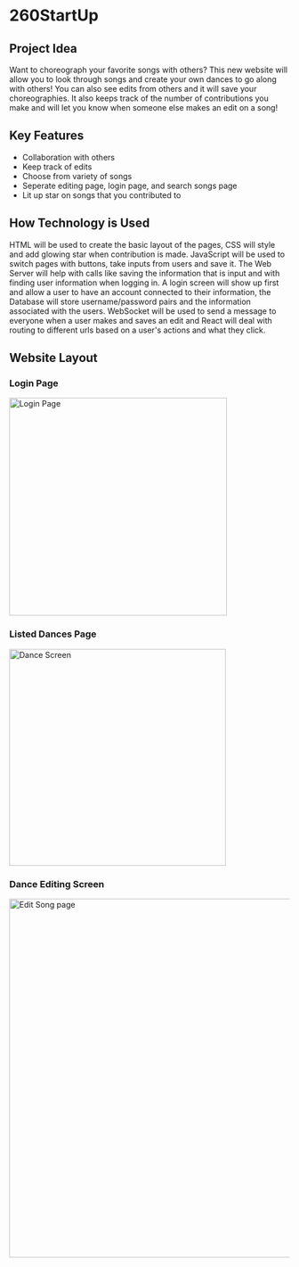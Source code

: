 # 260StartUp
## Project Idea
Want to choreograph your favorite songs with others? This new website will allow you to look through songs and create your own dances to go along with others! You can also see edits from others and it will save your choreographies. It also keeps track of the number of contributions you make and will let you know when someone else makes an edit on a song!
## Key Features
- Collaboration with others
- Keep track of edits
- Choose from variety of songs
- Seperate editing page, login page, and search songs page
- Lit up star on songs that you contributed to
## How Technology is Used
HTML will be used to create the basic layout of the pages, CSS will style and add glowing star when contribution is made. JavaScript will be used to switch pages with buttons, take inputs from users and save it. The Web Server will help with calls like saving the information that is input and with finding user information when logging in. A login screen will show up first and allow a user to have an account connected to their information, the Database will store username/password pairs and the information associated with the users. WebSocket will be used to send a message to everyone when a user makes and saves an edit and React will deal with routing to different urls based on a user's actions and what they click.
## Website Layout
### Login Page

<img width="391" alt="Login Page" src="https://github.com/MysticKim3/260StartUp/assets/83422570/901c5a7e-0b67-475e-ac70-c49cd99dbc32">

### Listed Dances Page

<img width="389" alt="Dance Screen" src="https://github.com/MysticKim3/260StartUp/assets/83422570/f893b465-3b43-4453-8c5a-4d6675ae16c5">

### Dance Editing Screen

<img width="644" alt="Edit Song page" src="https://github.com/MysticKim3/260StartUp/assets/83422570/d7aa7f40-d366-4b18-b686-eacce454b164">


